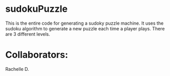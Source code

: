 # sudokuPuzzle

This is the entire code for generating a sudoky puzzle machine. It uses the sudoku algorithm to generate a new puzzle each time 
a player plays. There are 3 different levels.

# Collaborators:
Rachelle D.
